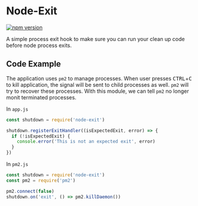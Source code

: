 # Node-Exit

[![npm version](https://badge.fury.io/js/node-exit.svg)](http://badge.fury.io/js/node-exit)

A simple process exit hook to make sure you can run your clean up code before node process exits.

## Code Example

The application uses `pm2` to manage processes. When user presses <kbd>CTRL</kbd>+<kbd>C</kbd> to
kill application, the signal will be sent to child processes as well. `pm2` will try to recover
these processes. With this module, we can tell `pm2` no longer monit terminated processes.

In `app.js`

```javascript
const shutdown = require('node-exit')

shutdown.registerExitHandler((isExpectedExit, error) => {
  if (!isExpectedExit) {
    console.error('This is not an expected exit', error)
  }
})
```

In `pm2.js`

```javascript
const shutdown = require('node-exit')
const pm2 = require('pm2')

pm2.connect(false)
shutdown.on('exit', () => pm2.killDaemon())
```
